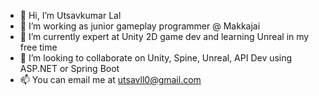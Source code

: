 - 👋 Hi, I’m Utsavkumar Lal
- 👀 I’m working as junior gameplay programmer @ Makkajai
- 🌱 I’m currently expert at Unity 2D game dev and learning Unreal in my free time
- 💞️ I’m looking to collaborate on Unity, Spine, Unreal, API Dev using ASP.NET or Spring Boot
- 📫 You can email me at utsavll0@gmail.com

<!---
utsavll0/utsavll0 is a ✨ special ✨ repository because its `README.md` (this file) appears on your GitHub profile.
You can click the Preview link to take a look at your changes.
--->
